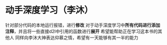 # 动手深度学习（李沐） 

针对部分代码的本地运行报错，进行**修改**
对于动手深度学习中**所有代码进行添加注释**，并且将一些直接d2l中引用的函数进行**展开**
希望能帮助正在学习这本书的其他人
同样向李沐大神表达仰慕之情，希望有一天能够有其一半的能力
